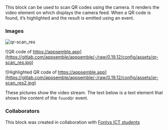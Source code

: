 This block can be used to scan QR codes using the camera. It renders the video element on which
displays the camera feed. When a QR code is found, it’s highlighted and the result is emitted using
an event.

### Images

![qr-scan_res](https://github.com/Redhot-Development/appsemble/blob/RedHotDev/config/assets/qr-scan_res.jpg)

![QR code of https://appsemble.app](https://gitlab.com/appsemble/appsemble/-/raw/0.19.12/config/assets/qr-scan_res.jpg)

![Highlighted QR code of https://appsemble.app](https://gitlab.com/appsemble/appsemble/-/raw/0.19.12/config/assets/qr-scan_res2.jpg)

These pictures show the video stream. The text below is a text element that shows the content of the
`foundQr` event.

### Collaborators

This block was created in collaboration with
[Fontys ICT students](https://fontys.edu/Bachelors-masters/Bachelors/Information-Communication-Technology-Eindhoven.htm)
